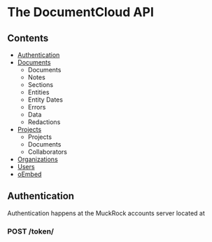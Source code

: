 
# The DocumentCloud API

## Contents

* [Authentication](#authentication)
* [Documents](#documents)
    * Documents
    * Notes
    * Sections
    * Entities
    * Entity Dates
    * Errors
    * Data
    * Redactions
* [Projects](#projects)
    * Projects
    * Documents
    * Collaborators
* [Organizations](#organizations)
* [Users](#users)
* [oEmbed](#oembed)

## Authentication

Authentication happens at the MuckRock accounts server located at

### POST /token/
